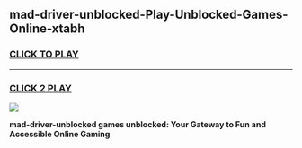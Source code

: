 
## mad-driver-unblocked-Play-Unblocked-Games-Online-xtabh
<h3>
<a href="https://premium76.site?title=mad-driver-unblocked&ref=25A">CLICK TO PLAY</a></h3>
<hr>

<h3>
<a href="https://premium76.site?title=mad-driver-unblocked&ref=25A">CLICK 2 PLAY</a>
  
</h3>

<a href="https://premium76.site?title=mad-driver-unblocked&ref=25A"><img src="https://clearcache.store/games.png"></a>


**mad-driver-unblocked games unblocked: Your Gateway to Fun and Accessible Online Gaming**
